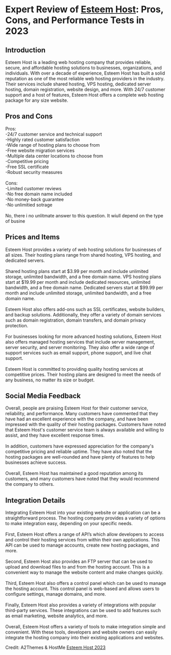 <h1>Expert Review of <a href="https://a2themes.com/esteem-host-reviews">Esteem Host</a>: Pros, Cons, and Performance Tests in 2023</h1>
<h2>Introduction</h2>
Esteem Host is a leading web hosting company that provides reliable, secure, and affordable hosting solutions to businesses, organizations, and individuals. With over a decade of experience, Esteem Host has built a solid reputation as one of the most reliable web hosting providers in the industry. Their services include shared hosting, VPS hosting, dedicated server hosting, domain registration, website design, and more. With 24/7 customer support and a host of features, Esteem Host offers a complete web hosting package for any size website.
<h2>Pros and Cons</h2>
Pros:<br>-24/7 customer service and technical support<br>-Highly rated customer satisfaction<br>-Wide range of hosting plans to choose from<br>-Free website migration services<br>-Multiple data center locations to choose from<br>-Competitive pricing<br>-Free SSL certificate<br>-Robust security measures<br><br>Cons:<br>-Limited customer reviews<br>-No free domain name included<br>-No money-back guarantee<br>-No unlimitied sotrage<br><br>No, there i no unlitmate answer to this question. It wiull depend on the type of busine
<h2>Prices and Items</h2>
Esteem Host provides a variety of web hosting solutions for businesses of all sizes. Their hosting plans range from shared hosting, VPS hosting, and dedicated servers. <br><br>Shared hosting plans start at $3.99 per month and include unlimited storage, unlimited bandwidth, and a free domain name. VPS hosting plans start at $19.99 per month and include dedicated resources, unlimited bandwidth, and a free domain name. Dedicated servers start at $99.99 per month and include unlimited storage, unlimited bandwidth, and a free domain name.<br><br>Esteem Host also offers add-ons such as SSL certificates, website builders, and backup solutions. Additionally, they offer a variety of domain services such as domain registration, domain transfers, and domain privacy protection. <br><br>For businesses looking for more advanced hosting solutions, Esteem Host also offers managed hosting services that include server management, server security, and server monitoring. They also offer a wide range of support services such as email support, phone support, and live chat support.<br><br>Esteem Host is committed to providing quality hosting services at competitive prices. Their hosting plans are designed to meet the needs of any business, no matter its size or budget.
<h2>Social Media Feedback</h2>
Overall, people are praising Esteem Host for their customer service, reliability, and performance. Many customers have commented that they have had an excellent experience with the company, and have been impressed with the quality of their hosting packages. Customers have noted that Esteem Host's customer service team is always available and willing to assist, and they have excellent response times.<br><br>In addition, customers have expressed appreciation for the company's competitive pricing and reliable uptime. They have also noted that the hosting packages are well-rounded and have plenty of features to help businesses achieve success.<br><br>Overall, Esteem Host has maintained a good reputation among its customers, and many customers have noted that they would recommend the company to others.
<h2>Integration Details</h2>
Integrating Esteem Host into your existing website or application can be a straightforward process. The hosting company provides a variety of options to make integration easy, depending on your specific needs.<br><br>First, Esteem Host offers a range of API’s which allow developers to access and control their hosting services from within their own applications. This API can be used to manage accounts, create new hosting packages, and more.<br><br>Second, Esteem Host also provides an FTP server that can be used to upload and download files to and from the hosting account. This is a convenient way to manage the website content and make changes quickly.<br><br>Third, Esteem Host also offers a control panel which can be used to manage the hosting account. This control panel is web-based and allows users to configure settings, manage domains, and more.<br><br>Finally, Esteem Host also provides a variety of integrations with popular third-party services. These integrations can be used to add features such as email marketing, website analytics, and more.<br><br>Overall, Esteem Host offers a variety of tools to make integration simple and convenient. With these tools, developers and website owners can easily integrate the hosting company into their existing applications and websites.
<p>Credit: A2Themes & HostMe <a href="https://a2themes.com/esteem-host-reviews">Esteem Host 2023</a></p>